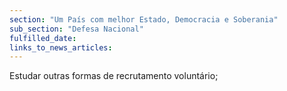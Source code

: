 ```yaml
---
section: "Um País com melhor Estado, Democracia e Soberania"
sub_section: "Defesa Nacional"
fulfilled_date:
links_to_news_articles:
---
```


Estudar outras formas de recrutamento voluntário;